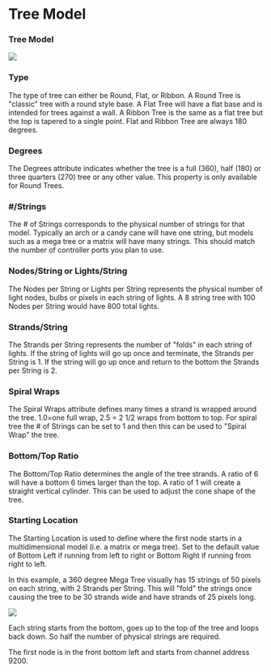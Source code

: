 # Tree Model

### **Tree Model**

![](https://lh3.googleusercontent.com/BaZmGrVRrLKnI69G0WCsSmz3hTRToS5Rc\_tiPe2R57y-neoQezQf3iuo6c1qLiT-BEZTQK8\_8WIl2\_hQYZa-ysq7RDu2EMLNwWldjw6UIulwacowScxIywzsNBLyXwFiQwsIe2fb)

### Type

The type of tree can either be Round, Flat, or Ribbon. A Round Tree is "classic" tree with a round style base. A Flat Tree will have a flat base and is intended for trees against a wall. A Ribbon Tree is the same as a flat tree but the top is tapered to a single point. Flat and Ribbon Tree are always 180 degrees.

### Degrees

The Degrees attribute indicates whether the tree is a full (360), half (180) or three quarters (270) tree or any other value. This property is only available for Round Trees.

### #/Strings

The # of Strings corresponds to the physical number of strings for that model. Typically an arch or a candy cane will have one string, but models such as a mega tree or a matrix will have many strings.  This should match the number of controller ports you plan to use.

### Nodes/String or Lights/String

The Nodes per String or Lights per String represents the physical number of light nodes, bulbs or pixels in each string of lights. A 8 string tree with 100 Nodes per String would have 800 total lights.

### Strands/String

The Strands per String represents the number of "folds" in each string of lights. If the string of lights will go up once and terminate, the Strands per String is 1. If the string will go up once and return to the bottom the Strands per String is 2.

### Spiral Wraps&#x20;

The Spiral Wraps attribute defines many times a strand is wrapped around the tree. 1.0=one full wrap, 2.5 = 2 1/2 wraps from bottom to top. For spiral tree the # of Strings can be set to 1 and then this can be used to "Spiral Wrap" the tree.

### Bottom/Top Ratio

The Bottom/Top Ratio determines the angle of the tree strands. A ratio of 6 will have a bottom 6 times larger than the top. A ratio of 1 will create a straight vertical cylinder. This can be used to adjust the cone shape of the tree.

### Starting Location

The Starting Location is used to define where the first node starts in a multidimensional model (i.e. a matrix or mega tree).  Set to the default value of Bottom Left if running from left to right or Bottom Right if running from right to left.

In this example, a 360 degree Mega Tree visually has 15 strings of 50 pixels on each string, with 2 Strands per String. This will "fold" the strings once causing the tree to be 30 strands wide and have strands of 25 pixels long.

![](https://lh6.googleusercontent.com/gRUnZ81oM00eWHonU5x5RVwJ0cNcvxdZb9u7XeB20kycihm84Htnj8B8MP6fUJNCQdd662eP8yeWhXT3\_l6fvi8p36Liwxo4FDufVwf1RX6IVlNcyNOxzQFjonVErudhGz30\_Wpp)

Each string starts from the bottom, goes up to the top of the tree and loops back down. So half the number of physical strings are required.

The first node is in the front bottom left and starts from channel address 9200.
